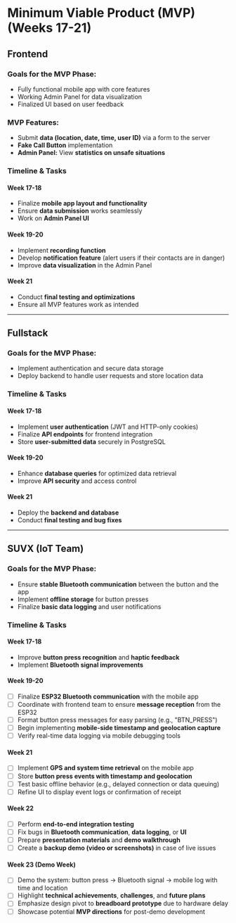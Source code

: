 # Minimum Viable Product (MVP) (Weeks 17-21)

## Frontend

### Goals for the MVP Phase:

- Fully functional mobile app with core features
- Working Admin Panel for data visualization
- Finalized UI based on user feedback

### MVP Features:

- Submit **data (location, date, time, user ID)** via a form to the server
- **Fake Call Button** implementation
- **Admin Panel:** View **statistics on unsafe situations**

### Timeline & Tasks

#### **Week 17-18**

- Finalize **mobile app layout and functionality**
- Ensure **data submission** works seamlessly
- Work on **Admin Panel UI**

#### **Week 19-20**

- Implement **recording function**
- Develop **notification feature** (alert users if their contacts are in danger)
- Improve **data visualization** in the Admin Panel

#### **Week 21**

- Conduct **final testing and optimizations**
- Ensure all MVP features work as intended

---

## Fullstack

### Goals for the MVP Phase:

- Implement authentication and secure data storage
- Deploy backend to handle user requests and store location data

### Timeline & Tasks

#### **Week 17-18**

- Implement **user authentication** (JWT and HTTP-only cookies)
- Finalize **API endpoints** for frontend integration
- Store **user-submitted data** securely in PostgreSQL

#### **Week 19-20**

- Enhance **database queries** for optimized data retrieval
- Improve **API security** and access control

#### **Week 21**

- Deploy the **backend and database**
- Conduct **final testing and bug fixes**

---

## SUVX (IoT Team)

### Goals for the MVP Phase:

- Ensure **stable Bluetooth communication** between the button and the app
- Implement **offline storage** for button presses
- Finalize **basic data logging** and user notifications

### Timeline & Tasks

#### **Week 17-18**

- Improve **button press recognition** and **haptic feedback**
- Implement **Bluetooth signal improvements**

#### **Week 19-20**

- [ ] Finalize **ESP32 Bluetooth communication** with the mobile app
- [ ] Coordinate with frontend team to ensure **message reception** from the ESP32
- [ ] Format button press messages for easy parsing (e.g., "BTN_PRESS")
- [ ] Begin implementing **mobile-side timestamp and geolocation capture**
- [ ] Verify real-time data logging via mobile debugging tools

#### **Week 21**

- [ ] Implement **GPS and system time retrieval** on the mobile app
- [ ] Store **button press events with timestamp and geolocation**
- [ ] Test basic offline behavior (e.g., delayed connection or data queuing)
- [ ] Refine UI to display event logs or confirmation of receipt

#### **Week 22**

- [ ] Perform **end-to-end integration testing**
- [ ] Fix bugs in **Bluetooth communication**, **data logging**, or **UI**
- [ ] Prepare **presentation materials** and **demo walkthrough**
- [ ] Create a **backup demo (video or screenshots)** in case of live issues

#### **Week 23 (Demo Week)**

- [ ] Demo the system: button press → Bluetooth signal → mobile log with time and location
- [ ] Highlight **technical achievements**, **challenges**, and **future plans**
- [ ] Emphasize design pivot to **breadboard prototype** due to hardware delay
- [ ] Showcase potential **MVP directions** for post-demo development
